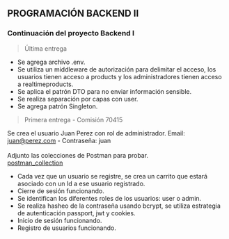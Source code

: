## PROGRAMACIÓN BACKEND II

### Continuación del proyecto Backend I

> Última entrega

- Se agrega archivo .env.<br>
- Se utiliza un middleware de autorización para delimitar el acceso, los usuarios tienen acceso a products y los administradores tienen acceso a realtimeproducts.<br>
- Se aplica el patrón DTO para no enviar información sensible.<br>
- Se realiza separación por capas con user.<br>
- Se agrega patrón Singleton.<br>

> Primera entrega - Comisión 70415

Se crea el usuario Juan Perez con rol de administrador. Email: juan@perez.com - Contraseña: juan<br><br>
Adjunto las colecciones de Postman para probar.<br>
[postman_collection](https://drive.google.com/drive/folders/1qbyFEGuxyUYIFf79tzSrvzeB1R_A4ycv?usp=drive_link)<br>

- Cada vez que un usuario se registre, se crea un carrito que estará asociado con un Id a ese usuario registrado.<br>
- Cierre de sesión funcionando.<br>
- Se identifican los diferentes roles de los usuarios: user o admin.<br>
- Se realiza hasheo de la contraseña usando bcrypt, se utiliza estrategia de autenticación passport, jwt y cookies.<br>
- Inicio de sesión funcionando.<br>
- Registro de usuarios funcionando.

